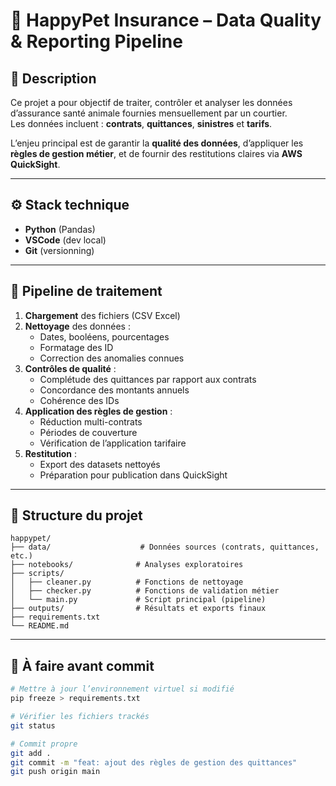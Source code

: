 
# 🐾 HappyPet Insurance – Data Quality & Reporting Pipeline

## 📘 Description

Ce projet a pour objectif de traiter, contrôler et analyser les données d’assurance santé animale fournies mensuellement par un courtier.  
Les données incluent : **contrats**, **quittances**, **sinistres** et **tarifs**.

L’enjeu principal est de garantir la **qualité des données**, d’appliquer les **règles de gestion métier**, et de fournir des restitutions claires via **AWS QuickSight**.

---

## ⚙️ Stack technique

- **Python** (Pandas)
- **VSCode** (dev local)
- **Git** (versionning)

---

## 🧱 Pipeline de traitement

1. **Chargement** des fichiers (CSV Excel)
2. **Nettoyage** des données :
   - Dates, booléens, pourcentages
   - Formatage des ID
   - Correction des anomalies connues
3. **Contrôles de qualité** :
   - Complétude des quittances par rapport aux contrats
   - Concordance des montants annuels
   - Cohérence des IDs
4. **Application des règles de gestion** :
   - Réduction multi-contrats
   - Périodes de couverture
   - Vérification de l’application tarifaire
5. **Restitution** :
   - Export des datasets nettoyés
   - Préparation pour publication dans QuickSight

---

## 📂 Structure du projet

```
happypet/
├── data/                    # Données sources (contrats, quittances, etc.)
├── notebooks/              # Analyses exploratoires
├── scripts/
│   ├── cleaner.py          # Fonctions de nettoyage
│   ├── checker.py          # Fonctions de validation métier
│   └── main.py             # Script principal (pipeline)
├── outputs/                # Résultats et exports finaux
├── requirements.txt
└── README.md
```

---

## 📝 À faire avant commit

```bash
# Mettre à jour l’environnement virtuel si modifié
pip freeze > requirements.txt

# Vérifier les fichiers trackés
git status

# Commit propre
git add .
git commit -m "feat: ajout des règles de gestion des quittances"
git push origin main
```
